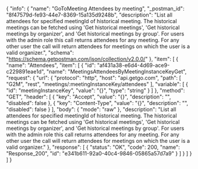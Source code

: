 {
  "info": {
    "name": "GoToMeeting Attendees by meeting",
    "_postman_id": "8f47579d-fe93-44e7-8369-15a135d9248b",
    "description": "List all attendees for specified meetingId of historical meeting. The historical meetings can be fetched using 'Get historical meetings', 'Get historical meetings by organizer', and 'Get historical meetings by group'. For users with the admin role this call returns attendees for any meeting. For any other user the call will return attendees for meetings on which the user is a valid organizer.",
    "schema": "https://schema.getpostman.com/json/collection/v2.0.0/"
  },
  "item": [
    {
      "name": "Attendees",
      "item": [
        {
          "id": "af431a38-e6d4-4d69-ace9-c229891eae1d",
          "name": "MeetingsAttendeesByMeetingInstanceKeyGet",
          "request": {
            "url": {
              "protocol": "http",
              "host": "api.getgo.com",
              "path": [
                "G2M",
                "rest",
                "meetings/:meetingInstanceKey/attendees"
              ],
              "variable": [
                {
                  "id": "meetingInstanceKey",
                  "value": "{}",
                  "type": "string"
                }
              ]
            },
            "method": "GET",
            "header": [
              {
                "key": "Accept",
                "value": "{}",
                "description": "",
                "disabled": false
              },
              {
                "key": "Content-Type",
                "value": "{}",
                "description": "",
                "disabled": false
              }
            ],
            "body": {
              "mode": "raw"
            },
            "description": "List all attendees for specified meetingId of historical meeting. The historical meetings can be fetched using 'Get historical meetings', 'Get historical meetings by organizer', and 'Get historical meetings by group'. For users with the admin role this call returns attendees for any meeting. For any other user the call will return attendees for meetings on which the user is a valid organizer."
          },
          "response": [
            {
              "status": "OK",
              "code": 200,
              "name": "Response_200",
              "id": "e341b611-92a0-40c4-9846-05865a57d7a9"
            }
          ]
        }
      ]
    }
  ]
}